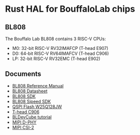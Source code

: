 # Rust HAL for BouffaloLab chips

## BL808
The Bouffalo Lab BL808 contains 3 RISC-V CPUs:
- M0: 32-bit RISC-V RV32IMAFCP (T-head E907)
- D0: 64-bit RISC-V RV64IMAFCV (T-head C906)
- LP: 32-bit RISC-V RV32EMC (T-head E902)

## Documents
- [BL808 Reference Manual](https://raw.githubusercontent.com/bouffalolab/bl_docs/main/BL808_RM/en/BL808_RM_en_1.2.pdf)
- [BL808 Datasheet](https://raw.githubusercontent.com/bouffalolab/bl_docs/main/BL808_DS/en/BL808_DS_1.2_en.pdf)
- [BL808 SDK](https://github.com/bouffalolab/bl_mcu_sdk)
- [BL808 Sipeed SDK](https://github.com/sipeed/M1s_BL808_SDK)
- [QSPI Flash W25Q128JW](https://www.winbond.com/hq/product/code-storage-flash-memory/serial-nor-flash/?__locale=en&partNo=W25Q128JW)
- [T-head C906](https://github.com/T-head-Semi/openc906)
- [BLDevCube tutorial](https://bl-mcu-sdk.readthedocs.io/zh_CN/latest/get_started/devcube.html)
- [MIPI D-PHY](http://www.jmrcubed.com/vr/ref_tech/mipi_d_phy_specification_v01-00-00.pdf)
- [MIPI CSI-2](https://caxapa.ru/thumbs/799244/MIPI_Alliance_Specification_for_Camera_S.pdf)

